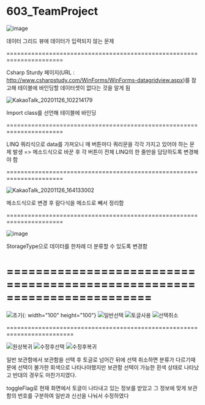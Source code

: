 # 603_TeamProject


![image](https://user-images.githubusercontent.com/74403767/100558802-31dde700-32f3-11eb-9f6a-27ed10602deb.png)

데이터 그리드 뷰에 데이터가 입력되지 않는 문제

======================================================================

Csharp Sturdy 페이지(URL : http://www.csharpstudy.com/WinForms/WinForms-datagridview.aspx)를 참고해
테이블에 바인딩할 데이터셋이 없다는 것을 알게 됨

![KakaoTalk_20201126_102214179](https://user-images.githubusercontent.com/74403767/100558945-e8da6280-32f3-11eb-8899-aef3fefb48f2.png)

Import class를 선언해 테이블에 바인딩

======================================================================

LINQ 쿼리식으로 data를 가져오니 매 버튼마다 쿼리문을 각각 가지고 있어야 하는 문제 발생
=> 메소드식으로 바꾼 후 각 버튼이 전체 LINQ의 한 줄만을 담당하도록 변경해야 함

======================================================================

![KakaoTalk_20201126_164133002](https://user-images.githubusercontent.com/74403767/100559091-85046980-32f4-11eb-91bc-8018a51ed798.png)

메소드식으로 변경 후 람다식을 메소드로 빼서 정리함

======================================================================

![image](https://user-images.githubusercontent.com/74403767/100559212-fe03c100-32f4-11eb-90e6-0ac1d25e4fb8.png)

StorageType으로 데이터를 한차례 더 분류할 수 있도록 변경함


========================================================================
========================================================================


![초기](https://user-images.githubusercontent.com/74527111/100558573-508fae00-32f2-11eb-8dbe-0995a6825640.GIF){: width="100" height="100"}
![일반선택](https://user-images.githubusercontent.com/74527111/100558576-54bbcb80-32f2-11eb-916e-49a954fb8c1c.GIF)
![토글사용](https://user-images.githubusercontent.com/74527111/100558577-55ecf880-32f2-11eb-9ee9-91a8a0ad4dfb.GIF)
![선택취소](https://user-images.githubusercontent.com/74527111/100558580-584f5280-32f2-11eb-8c03-9b2a50ac16dd.GIF)

=========================================================================


![원상복귀](https://user-images.githubusercontent.com/74527111/100558620-80d74c80-32f2-11eb-95ba-5bc84c5f11c5.GIF)
![수정후선택](https://user-images.githubusercontent.com/74527111/100558626-892f8780-32f2-11eb-9845-da53587ac655.GIF)
![수정후복귀](https://user-images.githubusercontent.com/74527111/100558627-8b91e180-32f2-11eb-973d-7481b85843d9.GIF)



일반 보관함에서 보관함을 선택 후 토글로 넘어간 뒤에 선택 취소하면 분류가 다르기때문에 선택이 불가한
회색으로 나타나야했지만 보관함 선택이 가능한 흰색 상태로 나타났고 반대의 경우도 마찬가지였다.

toggleFlag로 현재 화면에서 토글이 나타내고 있는 정보를 받았고
그 정보에 맞게 보관함의 번호를 구분하여 일반과 신선을 나눠서 수정하였다



